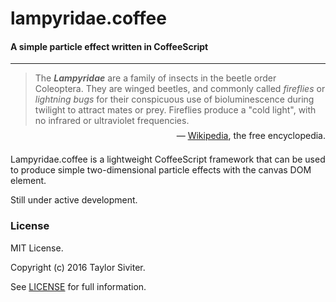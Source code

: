 # lampyridae.coffee

#### A simple particle effect written in CoffeeScript

***

> The _**Lampyridae**_ are a family of insects in the beetle order Coleoptera. They are winged
> beetles, and commonly called *fireflies* or *lightning bugs* for their conspicuous use of
> bioluminescence during twilight to attract mates or prey. Fireflies produce a "cold light",
> with no infrared or ultraviolet frequencies.

<span style="margin: -0.5em 0 0; float: right;">
— <a href="https://en.wikipedia.org/wiki/Firefly">Wikipedia</a>, the free encyclopedia. 
</span>  
<br>

Lampyridae.coffee is a lightweight CoffeeScript framework that can be used to produce simple 
two-dimensional particle effects with the canvas DOM element.

Still under active development.

### License

MIT License.

Copyright (c) 2016 Taylor Siviter.

See [LICENSE](LICENSE) for full information.